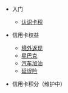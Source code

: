 * 入门

  * [认识卡积](README.md)

* 信用卡权益

  * [境外返现](post/benefits/rebate.md)
  * [星巴克](post/benefits/starbucks.md)
  * [汽车加油](post/benefits/gas.md)
  * [延误险](post/benefits/flight-delay.md)

* 信用卡积分（维护中）


